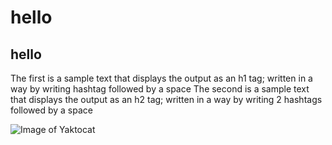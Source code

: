 # hello
## hello

The first is a sample text that displays the output as an h1 tag; written in a way by writing hashtag followed by a space
The second is a sample text that displays the output as an h2 tag; written in a way by writing 2 hashtags followed by a space

![Image of Yaktocat](https://octodex.github.com/images/yaktocat.png)

